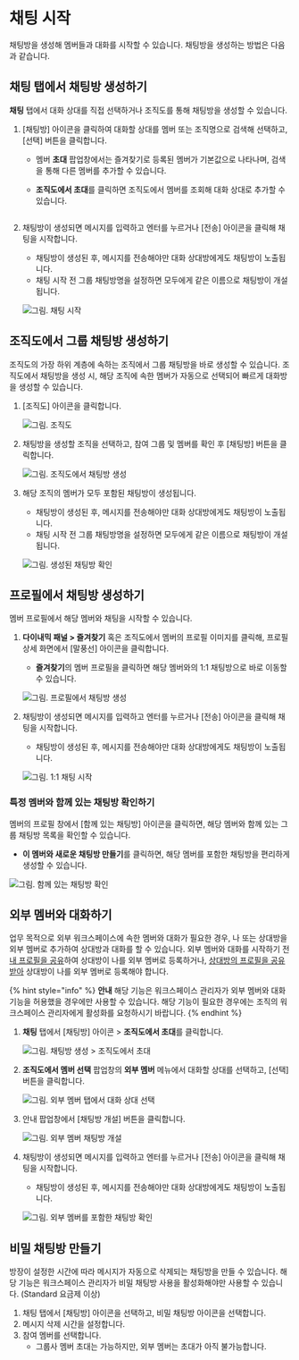 # 채팅 시작

채팅방을 생성해 멤버들과 대화를 시작할 수 있습니다. 채팅방을 생성하는 방법은 다음과 같습니다.

## 채팅 탭에서 채팅방 생성하기

**채팅** 탭에서 대화 상대를 직접 선택하거나 조직도를 통해 채팅방을 생성할 수 있습니다.

1. \[채팅방] 아이콘을 클릭하여 대화할 상대를 멤버 또는 조직명으로 검색해 선택하고, \[선택] 버튼을 클릭합니다.
   * 멤버 **초대** 팝업창에서는 즐겨찾기로 등록된 멤버가 기본값으로 나타나며, 검색을 통해 다른 멤버를 추가할 수 있습니다.
   *   **조직도에서 초대**를 클릭하면 조직도에서 멤버를 조회해 대화 상대로 추가할 수 있습니다.&#x20;

       <figure><img src="https://t1.kakaocdn.net/service_kep_docpublish/Figma/kakao%20work%20%EC%82%AC%EC%9A%A9%EC%9E%90/%EA%B7%B8%EB%A6%BC.%20%EC%B1%84%ED%8C%85%EB%B0%A9%20%EC%83%9D%EC%84%B1.png" alt=""><figcaption></figcaption></figure>
2.  채팅방이 생성되면 메시지를 입력하고 엔터를 누르거나 \[전송] 아이콘을 클릭해 채팅을 시작합니다.

    * 채팅방이 생성된 후, 메시지를 전송해야만 대화 상대방에게도 채팅방이 노출됩니다.
    * 채팅 시작 전 그룹 채팅방명을 설정하면 모두에게 같은 이름으로 채팅방이 개설됩니다.

    ![그림. 채팅 시작](https://t1.kakaocdn.net/service\_kep\_docpublish/Figma/kakao%20work%20%EC%82%AC%EC%9A%A9%EC%9E%90/%EA%B7%B8%EB%A6%BC.%20%EC%B1%84%ED%8C%85%20%EC%8B%9C%EC%9E%91.png)

## 조직도에서 그룹 채팅방 생성하기

조직도의 가장 하위 계층에 속하는 조직에서 그룹 채팅방을 바로 생성할 수 있습니다. 조직도에서 채팅방을 생성 시, 해당 조직에 속한 멤버가 자동으로 선택되어 빠르게 대화방을 생성할 수 있습니다.

1.  \[조직도] 아이콘을 클릭합니다.

    ![그림. 조직도](https://t1.kakaocdn.net/service\_kep\_docpublish/Figma/kakao%20work%20%EC%82%AC%EC%9A%A9%EC%9E%90/%EA%B7%B8%EB%A6%BC.%20%EC%A1%B0%EC%A7%81%EB%8F%84.png)
2.  채팅방을 생성할 조직을 선택하고, 참여 그룹 및 멤버를 확인 후 \[채팅방] 버튼을 클릭합니다.

    ![그림. 조직도에서 채팅방 생성](https://t1.kakaocdn.net/service\_kep\_docpublish/Figma/kakao%20work%20%EC%82%AC%EC%9A%A9%EC%9E%90/%EA%B7%B8%EB%A6%BC.%20%EC%A1%B0%EC%A7%81%EB%8F%84%EC%97%90%EC%84%9C%20%EC%B1%84%ED%8C%85%EB%B0%A9%20%EC%83%9D%EC%84%B1.png)
3.  해당 조직의 멤버가 모두 포함된 채팅방이 생성됩니다.

    * 채팅방이 생성된 후, 메시지를 전송해야만 대화 상대방에게도 채팅방이 노출됩니다.
    * 채팅 시작 전 그룹 채팅방명을 설정하면 모두에게 같은 이름으로 채팅방이 개설됩니다.

    ![그림. 생성된 채팅방 확인](https://t1.kakaocdn.net/service\_kep\_docpublish/Figma/kakao%20work%20%EC%82%AC%EC%9A%A9%EC%9E%90/%EA%B7%B8%EB%A6%BC.%20%EC%83%9D%EC%84%B1%EB%90%9C%20%EC%B1%84%ED%8C%85%EB%B0%A9%20%ED%99%95%EC%9D%B8.png)

## 프로필에서 채팅방 생성하기

멤버 프로필에서 해당 멤버와 채팅을 시작할 수 있습니다.

1.  **다이내믹 패널 > 즐겨찾기** 혹은 조직도에서 멤버의 프로필 이미지를 클릭해, 프로필 상세 화면에서 \[말풍선] 아이콘을 클릭합니다.

    * **즐겨찾기**의 멤버 프로필을 클릭하면 해당 멤버와의 1:1 채팅방으로 바로 이동할 수 있습니다.

    ![그림. 프로필에서 채팅방 생성](../4%20%E1%84%8E%E1%85%A2%E1%84%90%E1%85%B5%E1%86%BC%2050885c976659493196d7eef798e4e05b/Untitled%205.png)
2.  채팅방이 생성되면 메시지를 입력하고 엔터를 누르거나 \[전송] 아이콘을 클릭해 채팅을 시작합니다.

    * 채팅방이 생성된 후, 메시지를 전송해야만 대화 상대방에게도 채팅방이 노출됩니다.

    ![그림. 1:1 채팅 시작](https://t1.kakaocdn.net/service\_kep\_docpublish/Figma/kakao%20work%20%EC%82%AC%EC%9A%A9%EC%9E%90/%EC%9D%BC%EB%8C%80%EC%9D%BC%EC%B1%84%ED%8C%85.png)

### 특정 멤버와 함께 있는 채팅방 확인하기

멤버의 프로필 창에서 \[함께 있는 채팅방] 아이콘을 클릭하면, 해당 멤버와 함께 있는 그룹 채팅방 목록을 확인할 수 있습니다.

* **이 멤버와 새로운 채팅방 만들기**를 클릭하면, 해당 멤버를 포함한 채팅방을 편리하게 생성할 수 있습니다.

![그림. 함께 있는 채팅방 확인](https://t1.kakaocdn.net/service\_kep\_docpublish/Figma/kakao%20work%20%EC%82%AC%EC%9A%A9%EC%9E%90/%ED%95%A8%EA%BB%98%EC%9E%88%EB%8A%94%20%EC%B1%84%ED%8C%85%EB%B0%A9%20%ED%99%95%EC%9D%B8.png)

## 외부 멤버와 대화하기

업무 목적으로 외부 워크스페이스에 속한 멤버와 대화가 필요한 경우, 나 또는 상대방을 외부 멤버로 추가하여 상대방과 대화를 할 수 있습니다. 외부 멤버와 대화를 시작하기 전 [내 프로필을 공유](https://www.notion.so/3-eba0cbf72ae3488ca48db9cfff7a6cbd)하여 상대방이 나를 외부 멤버로 등록하거나, [상대방의 프로필을 공유받아](https://www.notion.so/3-eba0cbf72ae3488ca48db9cfff7a6cbd) 상대방이 나를 외부 멤버로 등록해야 합니다.

{% hint style="info" %}
**안내** 해당 기능은 워크스페이스 관리자가 외부 멤버와 대화 기능을 허용했을 경우에만 사용할 수 있습니다. 해당 기능이 필요한 경우에는 조직의 워크스페이스 관리자에게 활성화를 요청하시기 바랍니다.
{% endhint %}

1.  **채팅** 탭에서 \[채팅방] 아이콘 > **조직도에서 초대**를 클릭합니다.

    ![그림. 채팅방 생성 > 조직도에서 초대](https://t1.kakaocdn.net/service\_kep\_docpublish/Figma/kakao%20work%20%EC%82%AC%EC%9A%A9%EC%9E%90/%EA%B7%B8%EB%A6%BC.%20%EC%B1%84%ED%8C%85%EB%B0%A9%20%EC%83%9D%EC%84%B1%20%3E%20%EC%A1%B0%EC%A7%81%EB%8F%84%EC%97%90%EC%84%9C%20%EC%B4%88%EB%8C%80.png)
2.  **조직도에서 멤버 선택** 팝업창의 **외부 멤버** 메뉴에서 대화할 상대를 선택하고, \[선택] 버튼을 클릭합니다.

    ![그림. 외부 멤버 탭에서 대화 상대 선택](https://t1.kakaocdn.net/service\_kep\_docpublish/Figma/kakao%20work%20%EC%82%AC%EC%9A%A9%EC%9E%90/%EA%B7%B8%EB%A6%BC.%20%EC%99%B8%EB%B6%80%20%EB%A9%A4%EB%B2%84%20%ED%83%AD%EC%97%90%EC%84%9C%20%EB%8C%80%ED%99%94%20%EC%83%81%EB%8C%80%20%EC%84%A0%ED%83%9D.png)
3.  안내 팝업창에서 \[채팅방 개설] 버튼을 클릭합니다.

    ![그림. 외부 멤버 채팅방 개설](https://t1.kakaocdn.net/service\_kep\_docpublish/Figma/kakao%20work%20%EC%82%AC%EC%9A%A9%EC%9E%90/%EC%99%B8%EB%B6%80%20%EB%A9%A4%EB%B2%84%20%EC%B1%84%ED%8C%85%EB%B0%A9%20%EA%B0%9C%EC%84%A4.png)
4.  채팅방이 생성되면 메시지를 입력하고 엔터를 누르거나 \[전송] 아이콘을 클릭해 채팅을 시작합니다.

    * 채팅방이 생성된 후, 메시지를 전송해야만 대화 상대방에게도 채팅방이 노출됩니다.

    ![그림. 외부 멤버를 포함한 채팅방 확인](https://t1.kakaocdn.net/service\_kep\_docpublish/Figma/kakao%20work%20%EC%82%AC%EC%9A%A9%EC%9E%90/%EA%B7%B8%EB%A6%BC.%20%EC%99%B8%EB%B6%80%20%EB%A9%A4%EB%B2%84%EB%A5%BC%20%ED%8F%AC%ED%95%A8%ED%95%9C%20%EC%B1%84%ED%8C%85%EB%B0%A9%20%ED%99%95%EC%9D%B8.png)

## 비밀 채팅방 만들기

방장이 설정한 시간에 따라 메시지가 자동으로 삭제되는 채팅방을 만들 수 있습니다. 해당 기능은 워크스페이스 관리자가 비밀 채팅방 사용을 활성화해야만 사용할 수 있습니다. (Standard 요금제 이상)

1. 채팅 탭에서 \[채팅방] 아이콘을 선택하고, 비밀 채팅방 아이콘을 선택합니다.
2. 메시지 삭제 시간을 설정합니다.
3. 참여 멤버를 선택합니다.
   * 그룹사 멤버 초대는 가능하지만, 외부 멤버는 초대가 아직 불가능합니다.
